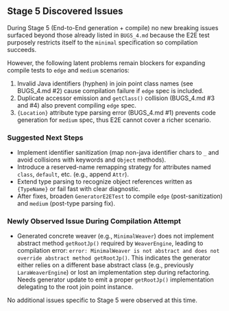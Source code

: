 ## Stage 5 Discovered Issues

During Stage 5 (End-to-End generation + compile) no new breaking issues surfaced beyond those already listed in `BUGS_4.md` because the E2E test purposely restricts itself to the `minimal` specification so compilation succeeds.

However, the following latent problems remain blockers for expanding compile tests to `edge` and `medium` scenarios:

1. Invalid Java identifiers (hyphen) in join point class names (see BUGS_4.md #2) cause compilation failure if `edge` spec is included.
2. Duplicate accessor emission and `getClass()` collision (BUGS_4.md #3 and #4) also prevent compiling `edge` spec.
3. `{Location}` attribute type parsing error (BUGS_4.md #1) prevents code generation for `medium` spec, thus E2E cannot cover a richer scenario.

### Suggested Next Steps
- Implement identifier sanitization (map non-java identifier chars to `_` and avoid collisions with keywords and `Object` methods).
- Introduce a reserved-name remapping strategy for attributes named `class`, `default`, etc. (e.g., append `Attr`).
- Extend type parsing to recognize object references written as `{TypeName}` or fail fast with clear diagnostic.
- After fixes, broaden `GeneratorE2ETest` to compile `edge` (post-sanitization) and `medium` (post-type parsing fix).

### Newly Observed Issue During Compilation Attempt
- Generated concrete weaver (e.g., `MinimalWeaver`) does not implement abstract method `getRootJp()` required by `WeaverEngine`, leading to compilation error:
	`error: MinimalWeaver is not abstract and does not override abstract method getRootJp()`.
	This indicates the generator either relies on a different base abstract class (e.g., previously `LaraWeaverEngine`) or lost an implementation step during refactoring. Needs generator update to emit a proper `getRootJp()` implementation delegating to the root join point instance.

No additional issues specific to Stage 5 were observed at this time.
